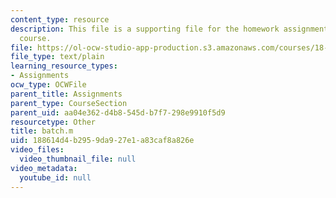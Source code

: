```yaml
---
content_type: resource
description: This file is a supporting file for the homework assignment 2 for the
  course.
file: https://ol-ocw-studio-app-production.s3.amazonaws.com/courses/18-086-mathematical-methods-for-engineers-ii-spring-2006/188614d4b2959da927e1a83caf8a826e_batch.m
file_type: text/plain
learning_resource_types:
- Assignments
ocw_type: OCWFile
parent_title: Assignments
parent_type: CourseSection
parent_uid: aa04e362-d4b8-545d-b7f7-298e9910f5d9
resourcetype: Other
title: batch.m
uid: 188614d4-b295-9da9-27e1-a83caf8a826e
video_files:
  video_thumbnail_file: null
video_metadata:
  youtube_id: null
---
```

